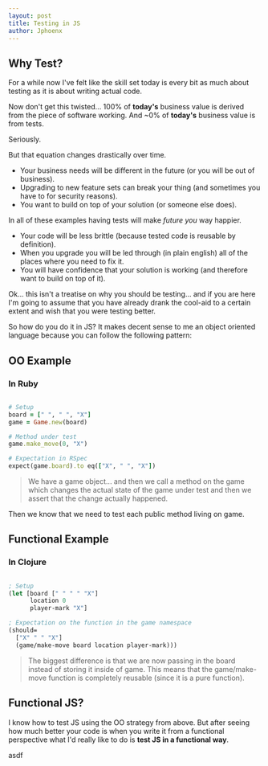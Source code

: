 ```yaml
---
layout: post
title: Testing in JS
author: Jphoenx
---
```


## Why Test?

For a while now I've felt like the skill set today is every bit as much about
testing as it is about writing actual code.

Now don't get this twisted... 100% of **today's** business value is derived from the
piece of software working. And ~0% of **today's** business value is from tests.

Seriously.

But that equation changes drastically over time.

* Your business needs will be different in the future (or you will be out of business).
* Upgrading to new feature sets can break your thing (and sometimes you have to for security reasons).
* You want to build on top of your solution (or someone else does).

In all of these examples having tests will make *future you* way happier.

* Your code will be less brittle (because tested code is reusable by definition).
* When you upgrade you will be led through (in plain english) all of the places
  where you need to fix it.
* You will have confidence that your solution is working (and therefore want to
  build on top of it).

Ok... this isn't a treatise on why you should be testing... and if you are here
I'm going to assume that you have already drank the cool-aid to a certain extent
and wish that you were testing better.

So how do you do it in JS? It makes decent sense to me an object oriented language
because you can follow the following pattern:

## OO Example

### In Ruby

```ruby

# Setup
board = [" ", " ", "X"]
game = Game.new(board)

# Method under test
game.make_move(0, "X")

# Expectation in RSpec
expect(game.board).to eq(["X", " ", "X"])

```

> We have a game object... and then we call a method on the game which changes the actual state of the game under test and then we assert that the change actually happened.

Then we know that we need to test each public method living on game.

## Functional Example

### In Clojure

```clojure

; Setup
(let [board [" " " " "X"]
      location 0
      player-mark "X"]

; Expectation on the function in the game namespace
(should=
  ["X" " " "X"]
  (game/make-move board location player-mark)))

```

> The biggest difference is that we are now passing in the board instead of storing it inside of game. This means that the game/make-move function is completely reusable (since it is a pure function).

## Functional JS?

I know how to test JS using the OO strategy from above. But after seeing how much
better your code is when you write it from a functional perspective what I'd
really like to do is **test JS in a functional way**.




























































asdf
